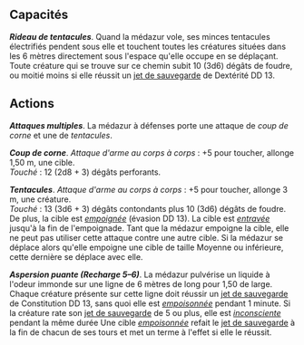 ## Capacités
_**Rideau de tentacules**_. Quand la médazur vole, ses minces tentacules électrifiés pendent sous elle et touchent toutes les créatures situées dans les 6 mètres directement sous l'espace qu'elle occupe en se déplaçant. Toute créature qui se trouve sur ce chemin subit 10 (3d6) dégâts de foudre, ou moitié moins si elle réussit un [jet de sauvegarde](/utiliser-les-caracteristiques/#jets-de-sauvegarde) de Dextérité DD 13.

## Actions
_**Attaques multiples**_. La médazur à défenses porte une attaque de _coup de corne_ et une de _tentacules_.

_**Coup de corne**_. _Attaque d'arme au corps à corps_ : +5 pour toucher, allonge 1,50 m, une cible.  
_Touché_ : 12 (2d8 + 3) dégâts perforants.

_**Tentacules**_. _Attaque d'arme au corps à corps_ : +5 pour toucher, allonge 3 m, une créature.  
_Touché_ : 13 (3d6 + 3) dégâts contondants plus 10 (3d6) dégâts de foudre. De plus, la cible est [_empoignée_](/gerer-la-sante-du-personnage/#empoigne) (évasion DD 13). La cible est [_entravée_](/gerer-la-sante-du-personnage/#entrave) jusqu'à la fin de l'empoignade. Tant que la médazur empoigne la cible, elle ne peut pas utiliser cette attaque contre une autre cible. Si la médazur se déplace alors qu'elle empoigne une cible de taille Moyenne ou inférieure, cette dernière se déplace avec elle.

_**Aspersion puante (Recharge 5–6)**_. La médazur pulvérise un liquide à l'odeur immonde sur une ligne de 6 mètres de long pour 1,50 de large. Chaque créature présente sur cette ligne doit réussir un [jet de sauvegarde](/utiliser-les-caracteristiques/#jets-de-sauvegarde) de Constitution DD 13, sans quoi elle est [_empoisonnée_](/gerer-la-sante-du-personnage/#empoisonne) pendant 1 minute. Si la créature rate son [jet de sauvegarde](/utiliser-les-caracteristiques/#jets-de-sauvegarde) de 5 ou plus, elle est [_inconsciente_](/gerer-la-sante-du-personnage/#inconscient) pendant la même durée Une cible [_empoisonnée_](/gerer-la-sante-du-personnage/#empoisonne) refait le [jet de sauvegarde](/utiliser-les-caracteristiques/#jets-de-sauvegarde) à la fin de chacun de ses tours et met un terme à l'effet si elle le réussit.
